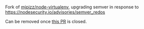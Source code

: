 Fork of [mjpizz/node-virtualenv](https://github.com/mjpizz/node-virtualenv), upgrading semver in response to https://nodesecurity.io/advisories/semver_redos

Can be removed once [this PR](https://github.com/mjpizz/node-virtualenv/pull/3) is closed.
